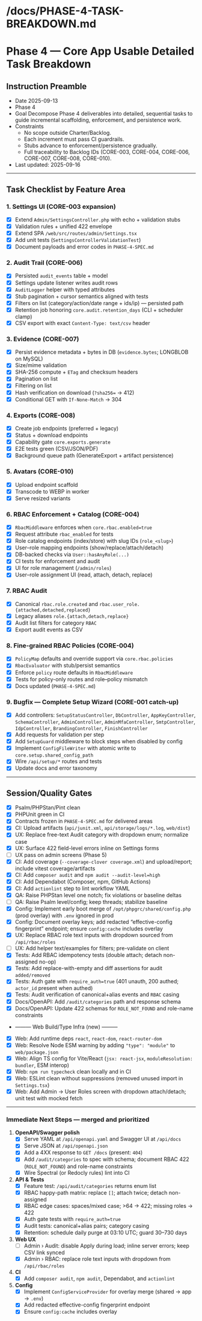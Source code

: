 # /docs/PHASE-4-TASK-BREAKDOWN.md

# Phase 4 — Core App Usable Detailed Task Breakdown

## Instruction Preamble
- Date 2025-09-13
- Phase 4
- Goal Decompose Phase 4 deliverables into detailed, sequential tasks to guide incremental scaffolding, enforcement, and persistence work.
- Constraints
  - No scope outside Charter/Backlog.
  - Each increment must pass CI guardrails.
  - Stubs advance to enforcement/persistence gradually.
  - Full traceability to Backlog IDs (CORE-003, CORE-004, CORE-006, CORE-007, CORE-008, CORE-010).
- Last updated: 2025-09-16

---

## Task Checklist by Feature Area

### 1. Settings UI (CORE-003 expansion)
- [x] Extend `Admin/SettingsController.php` with echo + validation stubs
- [x] Validation rules + unified 422 envelope
- [x] Extend SPA `/web/src/routes/admin/Settings.tsx`
- [x] Add unit tests (`SettingsControllerValidationTest`)
- [x] Document payloads and error codes in `PHASE-4-SPEC.md`

### 2. Audit Trail (CORE-006)
- [x] Persisted `audit_events` table + model
- [x] Settings update listener writes audit rows
- [x] `AuditLogger` helper with typed attributes
- [x] Stub pagination + cursor semantics aligned with tests
- [x] Filters on list (category/action/date range + ids/ip) — persisted path
- [x] Retention job honoring `core.audit.retention_days` (CLI + scheduler clamp)
- [x] CSV export with exact `Content-Type: text/csv` header

### 3. Evidence (CORE-007)
- [x] Persist evidence metadata + bytes in DB (`evidence.bytes`; LONGBLOB on MySQL)
- [x] Size/mime validation
- [x] SHA-256 compute + `ETag` and checksum headers
- [x] Pagination on list
- [x] Filtering on list
- [x] Hash verification on download (`?sha256=` → 412)
- [x] Conditional GET with `If-None-Match` → 304

### 4. Exports (CORE-008)
- [x] Create job endpoints (preferred + legacy)
- [x] Status + download endpoints
- [x] Capability gate `core.exports.generate`
- [x] E2E tests green (CSV/JSON/PDF)
- [x] Background queue path (GenerateExport + artifact persistence)

### 5. Avatars (CORE-010)
- [x] Upload endpoint scaffold
- [x] Transcode to WEBP in worker
- [x] Serve resized variants

### 6. RBAC Enforcement + Catalog (CORE-004)
- [x] `RbacMiddleware` enforces when `core.rbac.enabled=true`
- [x] Request attribute `rbac_enabled` for tests
- [x] Role catalog endpoints (index/store) with slug IDs (`role_<slug>`)
- [x] User–role mapping endpoints (show/replace/attach/detach)
- [x] DB-backed checks via `User::hasAnyRole(...)`
- [x] CI tests for enforcement and audit
- [x] UI for role management (`/admin/roles`)
- [x] User–role assignment UI (read, attach, detach, replace)

### 7. RBAC Audit
- [x] Canonical `rbac.role.created` and `rbac.user_role.{attached,detached,replaced}`
- [x] Legacy aliases `role.{attach,detach,replace}`
- [x] Audit list filters for category `RBAC`
- [x] Export audit events as CSV

### 8. Fine-grained RBAC Policies (CORE-004)
- [x] `PolicyMap` defaults and override support via `core.rbac.policies`
- [x] `RbacEvaluator` with stub/persist semantics
- [x] Enforce `policy` route defaults in `RbacMiddleware`
- [x] Tests for policy-only routes and role–policy mismatch
- [x] Docs updated (`PHASE-4-SPEC.md`)

### 9. Bugfix — Complete Setup Wizard (CORE-001 catch-up)
- [x] Add controllers: `SetupStatusController`, `DbController`, `AppKeyController`, `SchemaController`, `AdminController`, `AdminMfaController`, `SmtpController`, `IdpController`, `BrandingController`, `FinishController`
- [x] Add requests for validation per step
- [x] Add `SetupGuard` middleware to block steps when disabled by config
- [x] Implement `ConfigFileWriter` with atomic write to `core.setup.shared_config_path`
- [x] Wire `/api/setup/*` routes and tests
- [x] Update docs and error taxonomy

---

## Session/Quality Gates
- [x] Psalm/PHPStan/Pint clean
- [x] PHPUnit green in CI
- [x] Contracts frozen in `PHASE-4-SPEC.md` for delivered areas
- [x] CI: Upload artifacts (`api/junit.xml`, `api/storage/logs/*.log`, `web/dist`)
- [x] UX: Replace free-text Audit category with dropdown enum; normalize case
- [x] UX: Surface 422 field-level errors inline on Settings forms
- [ ] UX pass on admin screens (Phase 5)
- [x] CI: Add coverage (`--coverage-clover coverage.xml`) and upload/report; include vitest coverage/artifacts
- [x] CI: Add `composer audit` and `npm audit --audit-level=high`
- [x] CI: Add Dependabot (Composer, npm, GitHub Actions)
- [x] CI: Add `actionlint` step to lint workflow YAML
- [x] QA: Raise PHPStan level one notch; fix violations or baseline deltas
- [ ] QA: Raise Psalm level/config; keep threads; stabilize baseline
- [x] Config: Implement early boot merge of `/opt/phpgrc/shared/config.php` (prod overlay) with `.env` ignored in prod
- [x] Config: Document overlay keys; add redacted “effective-config fingerprint” endpoint; ensure `config:cache` includes overlay
- [x] UX: Replace RBAC role text inputs with dropdown sourced from `/api/rbac/roles`
- [ ] UX: Add helper text/examples for filters; pre-validate on client
- [x] Tests: Add RBAC idempotency tests (double attach; detach non-assigned no-op)
- [x] Tests: Add replace-with-empty and diff assertions for audit `added/removed`
- [x] Tests: Auth gate with `require_auth=true` (401 unauth, 200 authed; `actor_id` present when authed)
- [x] Tests: Audit verification of canonical+alias events and `RBAC` casing
- [x] Docs/OpenAPI: Add `/audit/categories` path and response schema
- [x] Docs/OpenAPI: Update 422 schemas for `ROLE_NOT_FOUND` and role-name constraints
- ——— Web Build/Type Infra (new) ———
- [x] Web: Add runtime deps `react`, `react-dom`, `react-router-dom`
- [x] Web: Resolve Node ESM warning by adding `"type": "module"` to `web/package.json`
- [x] Web: Align TS config for Vite/React (`jsx: react-jsx`, `moduleResolution: bundler`, ESM interop)
- [x] Web: `npm run typecheck` clean locally and in CI
- [x] Web: ESLint clean without suppressions (removed unused import in `Settings.tsx`)
- [x] Web: Add Admin → User Roles screen with dropdown attach/detach; unit test with mocked fetch

---

### Immediate Next Steps — merged and prioritized

1. **OpenAPI/Swagger polish**
   - [x] Serve YAML at `/api/openapi.yaml` and Swagger UI at `/api/docs`
   - [x] Serve JSON at `/api/openapi.json`
   - [x] Add a 4XX response to `GET /docs` (present: `404`)
   - [x] Add `/audit/categories` to spec with schema; document RBAC 422 (`ROLE_NOT_FOUND`) and role-name constraints
   - [x] Wire Spectral (or Redocly rules) lint into CI

2. **API & Tests**
   - [x] Feature test: `/api/audit/categories` returns enum list
   - [x] RBAC happy-path matrix: replace `[]`; attach twice; detach non-assigned
   - [x] RBAC edge cases: spaces/mixed case; >64 → 422; missing roles → 422
   - [x] Auth gate tests with `require_auth=true`
   - [x] Audit tests: canonical+alias pairs; category casing
   - [x] Retention: schedule daily purge at 03:10 UTC; guard 30–730 days

3. **Web UX**
   - [ ] Admin › Audit: disable Apply during load; inline server errors; keep CSV link synced
   - [x] Admin › RBAC: replace role text inputs with dropdown from `/api/rbac/roles`

4. **CI**
   - [x] Add `composer audit`, `npm audit`, Dependabot, and `actionlint`

5. **Config**
   - [x] Implement `ConfigServiceProvider` for overlay merge (shared → app → `.env`)
   - [x] Add redacted effective-config fingerprint endpoint
   - [x] Ensure `config:cache` includes overlay 
